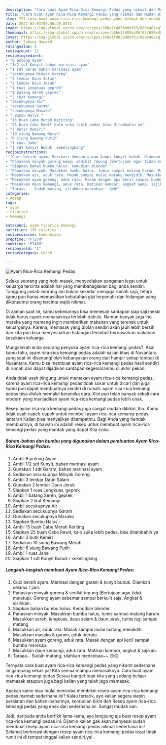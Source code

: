 ```yaml
---
description: "Cara buat Ayam Rica-Rica Kemangi Pedas yang nikmat dan Mudah Dibuat"
title: "Cara buat Ayam Rica-Rica Kemangi Pedas yang nikmat dan Mudah Dibuat"
slug: 757-cara-buat-ayam-rica-rica-kemangi-pedas-yang-nikmat-dan-mudah-dibuat
date: 2021-03-03T09:50:29.847Z
image: https://img-global.cpcdn.com/recipes/b5be1f485bd8bf63/680x482cq70/ayam-rica-rica-kemangi-pedas-foto-resep-utama.jpg
thumbnail: https://img-global.cpcdn.com/recipes/b5be1f485bd8bf63/680x482cq70/ayam-rica-rica-kemangi-pedas-foto-resep-utama.jpg
cover: https://img-global.cpcdn.com/recipes/b5be1f485bd8bf63/680x482cq70/ayam-rica-rica-kemangi-pedas-foto-resep-utama.jpg
author: Johnny Howard
ratingvalue: 5
reviewcount: 11
recipeingredient:
- "8 potong Ayam"
- "1/2 sdt Kunyit bahan marinasi ayam"
- "1 sdt Garam bahan marinasi ayam"
- "secukupnya Minyak Goreng"
- "3 lembar Daun Salam"
- "2 lembar Daun Jeruk"
- "1 ruas Lengkuas geprek"
- "1 batang Sereh geprek"
- "2 ikat Kemangi"
- "secukupnya Air"
- "secukupnya Garam"
- "secukupnya Masako"
- " Bumbu Halus "
- "15 buah Cabe Merah Keriting"
- "25 buah Cabe Rawit kalo suka lebih pedas bisa ditambahin ya"
- "3 butir Kemiri"
- "10 siung Bawang Merah"
- "6 siung Bawang Putih"
- "1 ruas Jahe"
- "1 sdt Kunyit Bubuk  sekelingking"
recipeinstructions:
- "Cuci bersih ayam. Marinasi dengan garam &amp; kunyit bubuk. Diamkan selama 1 jam."
- "Panaskan minyak goreng &amp; sedikit tepung (Bertujuan agar tidak meletup). Goreng ayam sebentar sampai berkulit saja. Angkat &amp; sisihkan."
- "Siapkan bahan bumbu halus. Kemudian blender."
- "Panaskan minyak. Masukkan bumbu halus, tumis sampai matang harum. Masukkan sereh, lengkuas, daun salam &amp; daun jeruk, tumis lagi sampai matang."
- "Masukkan air, aduk rata. Masak sampai mulai matang mendidih. Masukkan masako &amp; garam, aduk merata."
- "Masukkan ayam goreng, aduk rata. Masak dengan api kecil sampai bumbu meresap."
- "Masukkan daun kemangi, aduk rata. Matikan kompor, angkat &amp; sajikan."
- "Taraaa... Sudah matang, silahkan mencobaa~~ 😙😍"
categories:
- Resep
tags:
- ayam
- ricarica
- kemangi

katakunci: ayam ricarica kemangi 
nutrition: 135 calories
recipecuisine: Indonesian
preptime: "PT27M"
cooktime: "PT48M"
recipeyield: "1"
recipecategory: Lunch

---
```



![Ayam Rica-Rica Kemangi Pedas](https://img-global.cpcdn.com/recipes/b5be1f485bd8bf63/680x482cq70/ayam-rica-rica-kemangi-pedas-foto-resep-utama.jpg)

Selaku seorang yang hobi masak, menyediakan panganan lezat untuk keluarga tercinta adalah hal yang membahagiakan bagi anda sendiri. Tanggung jawab seorang ibu bukan sekedar menjaga rumah saja, tetapi kamu pun harus memastikan kebutuhan gizi terpenuhi dan hidangan yang dikonsumsi orang tercinta wajib nikmat.

Di zaman  saat ini, kamu sebenarnya bisa memesan santapan siap saji meski tidak harus capek memasaknya terlebih dahulu. Namun banyak juga lho mereka yang memang ingin memberikan makanan yang terenak untuk keluarganya. Karena, memasak yang diolah sendiri akan jauh lebih bersih dan kita pun bisa menyesuaikan hidangan tersebut berdasarkan makanan kesukaan keluarga. 



Mungkinkah anda seorang penyuka ayam rica-rica kemangi pedas?. Asal kamu tahu, ayam rica-rica kemangi pedas adalah sajian khas di Nusantara yang saat ini disenangi oleh kebanyakan orang dari hampir setiap tempat di Nusantara. Kamu bisa membuat ayam rica-rica kemangi pedas hasil sendiri di rumah dan dapat dijadikan santapan kegemaranmu di akhir pekan.

Anda tidak usah bingung untuk memakan ayam rica-rica kemangi pedas, karena ayam rica-rica kemangi pedas tidak sukar untuk dicari dan juga kamu pun dapat membuatnya sendiri di rumah. ayam rica-rica kemangi pedas bisa diolah memalui beraneka cara. Kini pun telah banyak sekali cara modern yang menjadikan ayam rica-rica kemangi pedas lebih enak.

Resep ayam rica-rica kemangi pedas juga sangat mudah dibikin, lho. Kamu tidak usah capek-capek untuk membeli ayam rica-rica kemangi pedas, lantaran Kalian bisa menyajikan ditempatmu. Bagi Anda yang hendak membuatnya, di bawah ini adalah resep untuk membuat ayam rica-rica kemangi pedas yang mantab yang dapat Kita coba.

<!--inarticleads1-->

##### Bahan-bahan dan bumbu yang digunakan dalam pembuatan Ayam Rica-Rica Kemangi Pedas:

1. Ambil 8 potong Ayam
1. Ambil 1/2 sdt Kunyit, bahan marinasi ayam
1. Gunakan 1 sdt Garam, bahan marinasi ayam
1. Sediakan secukupnya Minyak Goreng
1. Ambil 3 lembar Daun Salam
1. Gunakan 2 lembar Daun Jeruk
1. Siapkan 1 ruas Lengkuas, geprek
1. Ambil 1 batang Sereh, geprek
1. Siapkan 2 ikat Kemangi
1. Ambil secukupnya Air
1. Sediakan secukupnya Garam
1. Gunakan secukupnya Masako
1. Siapkan  Bumbu Halus :
1. Ambil 15 buah Cabe Merah Keriting
1. Siapkan 25 buah Cabe Rawit, kalo suka lebih pedas, bisa ditambahin ya
1. Ambil 3 butir Kemiri
1. Sediakan 10 siung Bawang Merah
1. Ambil 6 siung Bawang Putih
1. Ambil 1 ruas Jahe
1. Siapkan 1 sdt Kunyit Bubuk / sekelingking




<!--inarticleads2-->

##### Langkah-langkah membuat Ayam Rica-Rica Kemangi Pedas:

1. Cuci bersih ayam. Marinasi dengan garam &amp; kunyit bubuk. Diamkan selama 1 jam.
1. Panaskan minyak goreng &amp; sedikit tepung (Bertujuan agar tidak meletup). Goreng ayam sebentar sampai berkulit saja. Angkat &amp; sisihkan.
1. Siapkan bahan bumbu halus. Kemudian blender.
1. Panaskan minyak. Masukkan bumbu halus, tumis sampai matang harum. Masukkan sereh, lengkuas, daun salam &amp; daun jeruk, tumis lagi sampai matang.
1. Masukkan air, aduk rata. Masak sampai mulai matang mendidih. Masukkan masako &amp; garam, aduk merata.
1. Masukkan ayam goreng, aduk rata. Masak dengan api kecil sampai bumbu meresap.
1. Masukkan daun kemangi, aduk rata. Matikan kompor, angkat &amp; sajikan.
1. Taraaa... Sudah matang, silahkan mencobaa~~ 😙😍




Ternyata cara buat ayam rica-rica kemangi pedas yang nikamt sederhana ini gampang sekali ya! Kita semua mampu memasaknya. Cara buat ayam rica-rica kemangi pedas Sesuai banget buat kita yang sedang belajar memasak ataupun juga bagi kalian yang telah jago memasak.

Apakah kamu mau mulai mencoba membikin resep ayam rica-rica kemangi pedas mantab sederhana ini? Kalau tertarik, ayo kalian segera siapin peralatan dan bahan-bahannya, kemudian bikin deh Resep ayam rica-rica kemangi pedas yang enak dan sederhana ini. Sangat mudah kan. 

Jadi, daripada anda berfikir lama-lama, ayo langsung aja buat resep ayam rica-rica kemangi pedas ini. Dijamin kalian gak akan menyesal sudah membuat resep ayam rica-rica kemangi pedas nikmat sederhana ini! Selamat berkreasi dengan resep ayam rica-rica kemangi pedas lezat tidak rumit ini di tempat tinggal kalian sendiri,ya!.

